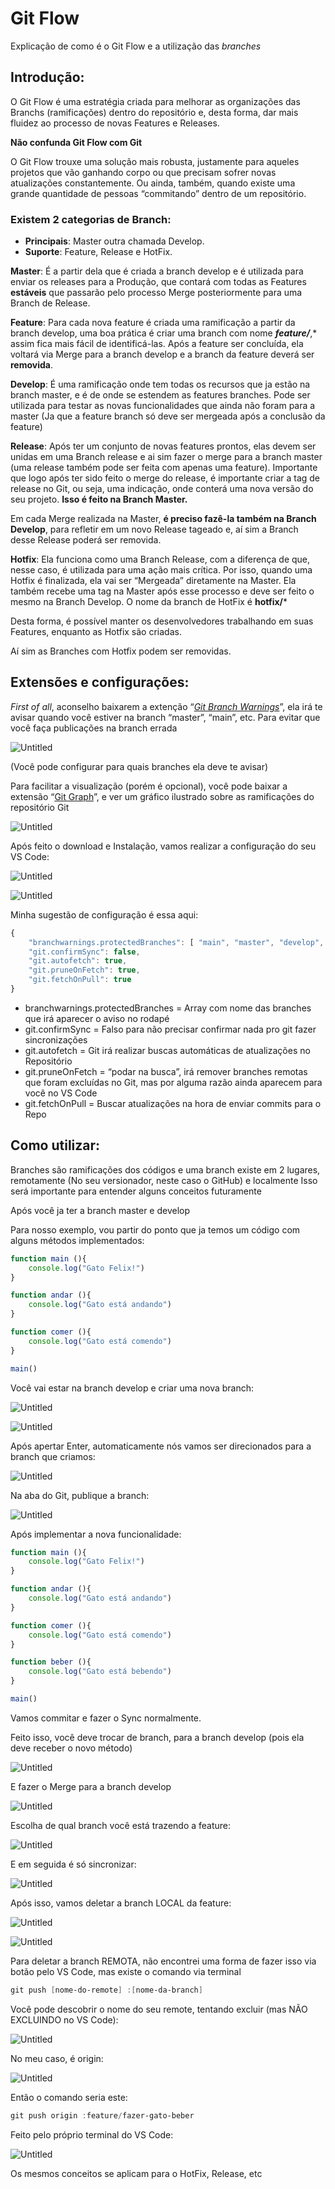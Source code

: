 # Git Flow

Explicação de como é o Git Flow e a utilização das *branches* 

## Introdução:

O Git Flow é uma estratégia criada para melhorar as organizações das Branchs (ramificações) dentro do repositório e, desta forma, dar mais fluidez ao processo de novas Features e Releases.

**Não confunda Git Flow com Git**

O Git Flow trouxe uma solução mais robusta, justamente para aqueles projetos que vão ganhando corpo ou que precisam sofrer novas atualizações constantemente. Ou ainda, também, quando existe uma grande quantidade de pessoas “commitando” dentro de um repositório.

### Existem 2 categorias de Branch:

- **Principais**: Master outra chamada Develop.
- **Suporte**: Feature, Release e HotFix.

**Master**: É a partir dela que é criada a branch develop e é utilizada para enviar os releases para a Produção, que contará com todas as Features **estáveis** que passarão pelo processo Merge posteriormente para uma Branch de Release.

**Feature**: Para cada nova feature é criada uma ramificação a partir da branch develop, uma boa prática é criar uma branch com nome ***feature/***,* assim fica mais fácil de identificá-las. Após a feature ser concluída, ela voltará via Merge para a branch develop e a branch da feature deverá ser **removida**.

**Develop**: É uma ramificação onde tem todas os recursos que ja estão na branch master, e é de onde se estendem as features branches. Pode ser utilizada para testar as novas funcionalidades que ainda não foram para a master (Ja que a feature branch só deve ser mergeada após a conclusão da feature)

**Release**: Após ter um conjunto de novas features prontos, elas devem ser unidas em uma Branch release e ai sim fazer o merge para a branch master (uma release também pode ser feita com apenas uma feature). Importante que logo após ter sido feito o merge do release, é importante criar a tag de release no Git, ou seja, uma indicação, onde conterá uma nova versão do seu projeto. **Isso é feito na Branch Master.** 

Em cada Merge realizada na Master, **é preciso fazê-la também na Branch Develop**, para refletir em um novo Release tageado e, aí sim a Branch desse Release poderá ser removida.

**Hotfix**: Ela funciona como uma Branch Release, com a diferença de que, nesse caso, é utilizada para uma ação mais crítica. Por isso, quando uma Hotfix é finalizada, ela vai ser “Mergeada” diretamente na Master. Ela também recebe uma tag na Master após esse processo e deve ser feito o mesmo na Branch Develop. O nome da branch de HotFix é **hotfix/***

Desta forma, é possível manter os desenvolvedores trabalhando em suas Features, enquanto as Hotfix são criadas.

Aí sim as Branches com Hotfix podem ser removidas.

## Extensões e configurações:

*First of all*, aconselho baixarem a extenção “[*Git Branch Warnings*](https://marketplace.visualstudio.com/items?itemName=teledemic.branch-warnings)”, ela irá te avisar quando você estiver na branch “master”, “main”, etc. Para evitar que você faça publicações na branch errada

![Untitled](Git%20Flow/images/Untitled.png)

(Você pode configurar para quais branches ela deve te avisar)

Para facilitar a visualização (porém é opcional), você pode baixar a extensão “[Git Graph](https://marketplace.visualstudio.com/items?itemName=mhutchie.git-graph)”, e ver um gráfico ilustrado sobre as ramificações do repositório Git

![Untitled](Git%20Flow/images/Untitled%201.png)

Após feito o download e Instalação, vamos realizar a configuração do seu VS Code:

![Untitled](Git%20Flow/images/Untitled%202.png)

![Untitled](Git%20Flow/images/Untitled%203.png)

Minha sugestão de configuração é essa aqui:

```jsx
{
    "branchwarnings.protectedBranches": [ "main", "master", "develop", "release/**" ],
    "git.confirmSync": false,
    "git.autofetch": true,
    "git.pruneOnFetch": true,
    "git.fetchOnPull": true
}
```

- branchwarnings.protectedBranches = Array com nome das branches que irá aparecer o aviso no rodapé
- git.confirmSync = Falso para não precisar confirmar nada pro git fazer sincronizações
- git.autofetch = Git irá realizar buscas automáticas de atualizações no Repositório
- git.pruneOnFetch = “podar na busca”, irá remover branches remotas que foram excluídas no Git, mas por alguma razão ainda aparecem para você no VS Code
- git.fetchOnPull = Buscar atualizações na hora de enviar commits para o Repo

## Como utilizar:

Branches são ramificações dos códigos e uma branch existe em 2 lugares, remotamente (No seu versionador, neste caso o GitHub) e localmente
Isso será importante para entender alguns conceitos futuramente

Após você ja ter a branch master e develop

Para nosso exemplo, vou partir do ponto que ja temos um código com alguns métodos implementados:

```jsx
function main (){
    console.log("Gato Felix!")
}

function andar (){
    console.log("Gato está andando")
}

function comer (){
    console.log("Gato está comendo")
}

main()
```

Você vai estar na branch develop e criar uma nova branch:

![Untitled](Git%20Flow/images/Untitled%204.png)

![Untitled](Git%20Flow/images/Untitled%205.png)

Após apertar Enter, automaticamente nós vamos ser direcionados para a branch que criamos:

![Untitled](Git%20Flow/images/Untitled%206.png)

Na aba do Git, publique a branch:

![Untitled](Git%20Flow/images/Untitled%207.png)

Após implementar a nova funcionalidade:

```jsx
function main (){
    console.log("Gato Felix!")
}

function andar (){
    console.log("Gato está andando")
}

function comer (){
    console.log("Gato está comendo")
}

function beber (){
    console.log("Gato está bebendo")
}

main()
```

Vamos commitar e fazer o Sync normalmente.

Feito isso, você deve trocar de branch, para a branch develop (pois ela deve receber o novo método)

![Untitled](Git%20Flow/images/Untitled%208.png)

E fazer o Merge para a branch develop

![Untitled](Git%20Flow/images/Untitled%209.png)

Escolha de qual branch você está trazendo a feature:

![Untitled](Git%20Flow/images/Untitled%2010.png)

E em seguida é só sincronizar:

![Untitled](Git%20Flow/images/Untitled%2011.png)

Após isso, vamos deletar a branch LOCAL da feature:

![Untitled](Git%20Flow/images/Untitled%2012.png)

![Untitled](Git%20Flow/images/Untitled%2013.png)

Para deletar a branch REMOTA, não encontrei uma forma de fazer isso via botão pelo VS Code, mas existe o comando via terminal

```powershell
git push [nome-do-remote] :[nome-da-branch]
```

Você pode descobrir o nome do seu remote, tentando excluir (mas NÃO EXCLUINDO no VS Code):

![Untitled](Git%20Flow/images/Untitled%2014.png)

No meu caso, é origin:

![Untitled](Git%20Flow/images/Untitled%2015.png)

Então o comando seria este:

```powershell
git push origin :feature/fazer-gato-beber
```

Feito pelo próprio terminal do VS Code:

![Untitled](Git%20Flow/images/Untitled%2016.png)

Os mesmos conceitos se aplicam para o HotFix, Release, etc